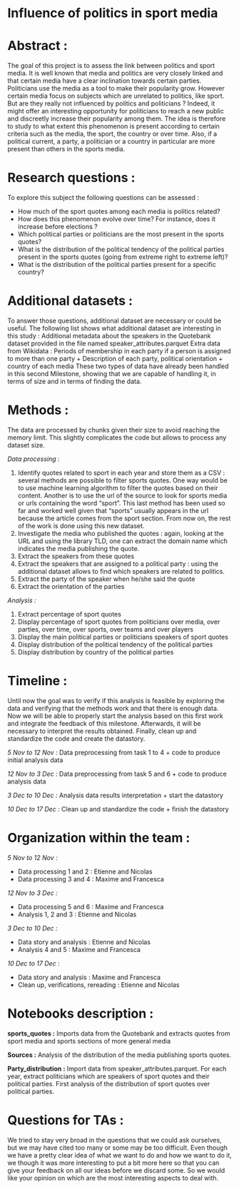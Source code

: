 # Influence of politics in sport media
 
# Abstract : 
The goal of this project is to assess the link between politics and sport media. It is well known that media and politics are very closely linked and that certain media have a clear inclination towards certain parties. Politicians use the media as a tool to make their popularity grow. However certain media focus on subjects which are unrelated to politics, like sport. But are they really not influenced by politics and politicians ? Indeed, it might offer an interesting opportunity for politicians to reach a new public and discreetly increase their popularity among them. The idea is therefore to study to what extent this phenomenon is present according to certain criteria such as the media, the sport, the country or over time. Also, if a political current, a party, a politician or a country in particular are more present than others in the sports media. 

# Research questions : 
To explore this subject the following questions can be assessed : 
- How much of the sport quotes among each media is politics related? 
- How does this phenomenon evolve over time? For instance, does it increase before elections ? 
- Which political parties or politicians are the most present in the sports quotes?  
- What is the distribution of the political tendency of the political parties present in the sports quotes (going from extreme right to extreme left)? 
- What is the distribution of the political parties present for a specific country? 

# Additional datasets : 
To answer those questions, additional dataset are necessary or could be useful. The following list shows what additional dataset are interesting in this study :
Additional metadata about the speakers in the Quotebank dataset provided in the file named speaker_attributes.parquet 
Extra data from Wikidata : Periods of membership in each party if a person is assigned to more than one party + Description of each party, political orientation + country of each media
These two types of data have already been handled in this second Milestone, showing that we are capable of handling it, in terms of size and in terms of finding the data.

# Methods : 
The data are processed by chunks given their size to avoid reaching the memory limit. This slightly complicates the code but allows to process any dataset size.

*Data processing :*


1.   Identify quotes related to sport in each year and store them as a CSV : several methods are possible to filter sports quotes. One way would be to use machine learning algorithm to filter the quotes based on their content. Another is to use the url of the source to look for sports media or urls containing the word “sport”. This last method has been used so far and worked well given that “sports” usually appears in the url because the article comes from the sport section. From now on, the rest of the work is done using this new dataset.
2.   Investigate the media who published the quotes : again, looking at the URL and using the library TLD, one can extract the domain name which indicates the media publishing the quote.
3. Extract the speakers from these quotes
4. Extract the speakers that are assigned to a political party : using the additional dataset allows to find which speakers are related to politics.
5. Extract the party of the speaker when he/she said the quote
6. Extract the orientation of the parties

*Analysis :*
1. Extract percentage of sport quotes
2. Display percentage of sport quotes from politicians over media, over parties, over time, over sports, over teams and over players
3. Display the main political parties or politicians speakers of sport quotes
4. Display distribution of the political tendency of the political parties
5. Display distribution by country of the political parties

# Timeline : 
Until now the goal was to verify if this analysis is feasible by exploring the data and verifying that the methods work and that there is enough data. Now we will be able to properly start the analysis based on this first work and integrate the feedback of this milestone. Afterwards, it will be necessary to interpret the results obtained. Finally, clean up and standardize the code and create the datastory.

*5 Nov to 12 Nov :* Data preprocessing from task 1 to 4 + code to produce initial analysis data

*12 Nov to 3 Dec :* Data preprocessing from task 5 and 6 + code to produce analysis data

*3 Dec to 10 Dec :* Analysis data results interpretation + start the datastory 

*10 Dec to 17 Dec :* Clean up and standardize the code + finish the datastory

# Organization within the team :

*5 Nov to 12 Nov :* 
- Data processing 1 and 2 : Etienne and Nicolas
- Data processing 3 and 4 : Maxime and Francesca

*12 Nov to 3 Dec :* 
- Data processing 5 and 6 : Maxime and Francesca
- Analysis 1, 2 and 3 : Etienne and Nicolas

*3 Dec to 10 Dec :*
- Data story and analysis : Etienne and Nicolas
- Analysis 4 and 5 : Maxime and Francesca

*10 Dec to 17 Dec :* 
- Data story and analysis : Maxime and Francesca
- Clean up, verifications, rereading : Etienne and Nicolas

# Notebooks description :
**sports_quotes :** Imports data from the Quotebank and extracts quotes from sport media and sports sections of more general media

**Sources :** Analysis of the distribution of the media publishing sports quotes.

**Party_distribution :**  Import data from speaker_attributes.parquet. For each year, extract politicians which are speakers of sport quotes and their political parties. First analysis of the distribution of sport quotes over political parties. 

# Questions for TAs : 
We tried to stay very broad in the questions that we could ask ourselves, but we may have cited too many or some may be too difficult. Even though we have a pretty clear idea of what we want to do and how we want to do it, we though it was more interesting to put a bit more here so that you can give your feedback on all our ideas before we discard some. So we would like your opinion on which are the most interesting aspects to deal with.
